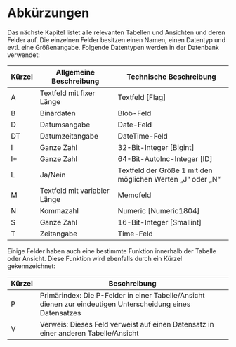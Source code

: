 # Abkürzungen

Das nächste Kapitel listet alle relevanten Tabellen und Ansichten und deren Felder auf. Die einzelnen Felder besitzen einen Namen, einen Datentyp und evtl. eine Größenangabe. Folgende Datentypen werden in der Datenbank verwendet:

Kürzel | Allgemeine Beschreibung      | Technische Beschreibung
------ | ---------------------------  | -----------------------
A      | Textfeld mit fixer Länge     | Textfeld [Flag]
B      | Binärdaten                   | Blob-Feld
D      | Datumsangabe                 | Date-Feld
DT     | Datumzeitangabe              | DateTime-Feld
I      | Ganze Zahl                   | 32-Bit-Integer [Bigint]
I+     | Ganze Zahl                   | 64-Bit-AutoInc-Integer [ID]
L      | Ja/Nein                      | Textfeld der Größe 1 mit den möglichen Werten „J“ oder „N“
M      | Textfeld mit variabler Länge | Memofeld
N      | Kommazahl                    | Numeric [Numeric1804]
S      | Ganze Zahl                   | 16-Bit-Integer [Smallint]
T      | Zeitangabe                   | Time-Feld

Einige Felder haben auch eine bestimmte Funktion innerhalb der Tabelle oder Ansicht. Diese Funktion wird ebenfalls durch ein Kürzel gekennzeichnet:

Kürzel | Beschreibung
------ | ------------
P      | Primärindex: Die P-Felder in einer Tabelle/Ansicht dienen zur eindeutigen Unterscheidung eines Datensatzes
V      | Verweis: Dieses Feld verweist auf einen Datensatz in einer anderen Tabelle/Ansicht
